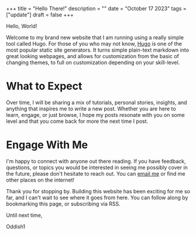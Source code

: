 +++
title = "Hello There!"
description = ""
date = "October 17 2023"
tags = ["update"]
draft = false
+++

Hello, World!

Welcome to my brand new website that I am running using a really simple tool called Hugo. For those of you who may not know, [Hugo](https://gohugo.io) is one of the most popular static site generators. It turns simple plain-text markdown into great looking webpages, and allows for customization from the basic of changing themes, to full on customization depending on your skill-level.

# What to Expect

Over time, I will be sharing a mix of tutorials, personal stories, insights, and anything that inspires me to write a new post. Whether you are here to learn, engage, or just browse, I hope my posts resonate with you on some level and that you come back for more the next time I post.

# Engage With Me

I'm happy to connect with anyone out there reading. If you have feedback, questions, or topics you would be interested in seeing me possibly cover in the future, please don't hesitate to reach out. You can [email me](mailto:austin@austinwinslow.com) or find me other places on the internet!

Thank you for stopping by. Building this website has been exciting for me so far, and I can't wait to see where it goes from here. You can follow along by bookmarking this page, or subscribing via RSS.

Until next time,

Oddish1
